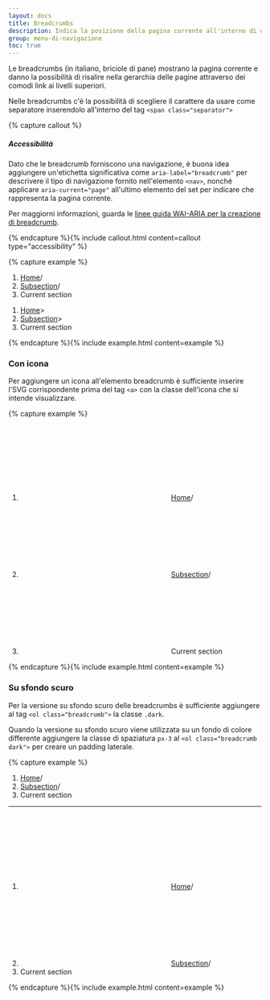 ```yaml
---
layout: docs
title: Breadcrumbs
description: Indica la posizione della pagina corrente all'interno di una gerarchia di navigazione.
group: menu-di-navigazione
toc: true
---
```


Le breadcrumbs (in italiano, briciole di pane) mostrano la pagina corrente e danno la possibilità di risalire nella gerarchia delle pagine attraverso dei comodi link ai livelli superiori.

Nelle breadcrumbs c'è la possibilità di scegliere il carattere da usare come separatore inserendolo all'interno del tag `<span class="separator">`

{% capture callout %}
##### Accessibilità

Dato che le breadcrumb forniscono una navigazione, è buona idea aggiungere un'etichetta significativa come `aria-label="breadcrumb"` per descrivere il tipo di navigazione fornito nell'elemento `<nav>`, nonché applicare `aria-current="page"` all'ultimo elemento del set per indicare che rappresenta la pagina corrente.

Per maggiorni informazioni, guarda le [linee guida WAI-ARIA per la creazione di breadcrumb](https://www.w3.org/TR/wai-aria-practices/#breadcrumb).

{% endcapture %}{% include callout.html content=callout type="accessibility" %}

{% capture example %}
<nav class="breadcrumb-container" aria-label="breadcrumb">
  <ol class="breadcrumb">
    <li class="breadcrumb-item"><a href="#">Home</a><span class="separator">/</span></li>
    <li class="breadcrumb-item"><a href="#">Subsection</a><span class="separator">/</span></li>
    <li class="breadcrumb-item active" aria-current="page">Current section</li>
  </ol>
</nav>

 <nav class="breadcrumb-container" aria-label="breadcrumb">
  <ol class="breadcrumb">
    <li class="breadcrumb-item"><a href="#">Home</a><span class="separator">&gt;</span></li>
    <li class="breadcrumb-item"><a href="#">Subsection</a><span class="separator">&gt;</span></li>
    <li class="breadcrumb-item active" aria-current="page">Current section</li>
  </ol>
</nav>
{% endcapture %}{% include example.html content=example %}

### Con icona

Per aggiungere un icona all'elemento breadcrumb è sufficiente inserire l'SVG corrispondente prima del tag `<a>` con la classe dell'icona che si intende visualizzare.

{% capture example %}
<nav class="breadcrumb-container" aria-label="breadcrumb">
  <ol class="breadcrumb">
    <li class="breadcrumb-item"><svg class="icon icon-sm icon-secondary align-top mr-1" aria-hidden="true"><use xlink:href="{{ site.baseurl }}/dist/svg/sprite.svg#it-link"></use></svg><a href="#">Home</a><span class="separator">/</span></li>
    <li class="breadcrumb-item"><svg class="icon icon-sm icon-secondary align-top mr-1" aria-hidden="true"><use xlink:href="{{ site.baseurl }}/dist/svg/sprite.svg#it-link"></use></svg><a href="#">Subsection</a><span class="separator">/</span></li>
    <li class="breadcrumb-item active" aria-current="page"><svg class="icon icon-sm icon-secondary align-top mr-1" aria-hidden="true"><use xlink:href="{{ site.baseurl }}/dist/svg/sprite.svg#it-link"></use></svg>Current section</li>
  </ol>
</nav>
{% endcapture %}{% include example.html content=example %}

### Su sfondo scuro

Per la versione su sfondo scuro delle breadcrumbs è sufficiente aggiungere al tag `<ol class="breadcrumb">` la classe `.dark`.

Quando la versione su sfondo scuro viene utilizzata su un fondo di colore differente aggiungere la classe di spaziatura `px-3` al `<ol class="breadcrumb dark">` per creare un padding laterale.

{% capture example %}
<nav class="breadcrumb-container" aria-label="breadcrumb">
  <ol class="breadcrumb dark px-3">
    <li class="breadcrumb-item"><a href="#">Home</a><span class="separator">/</span></li>
    <li class="breadcrumb-item"><a href="#">Subsection</a><span class="separator">/</span></li>
    <li class="breadcrumb-item active" aria-current="page">Current section</li>
  </ol>
</nav>

<hr>
<nav class="breadcrumb-container" aria-label="breadcrumb">
  <ol class="breadcrumb dark px-3">
    <li class="breadcrumb-item"><svg class="icon icon-sm icon-white align-top mr-1" aria-hidden="true"><use xlink:href="{{ site.baseurl }}/dist/svg/sprite.svg#it-link"></use></svg><a href="#">Home</a><span class="separator">/</span></li>
    <li class="breadcrumb-item"><svg class="icon icon-sm icon-white align-top mr-1" aria-hidden="true"><use xlink:href="{{ site.baseurl }}/dist/svg/sprite.svg#it-link"></use></svg><a href="#">Subsection</a><span class="separator">/</span></li>
    <li class="breadcrumb-item active" aria-current="page">Current section</li>
  </ol>
</nav>
{% endcapture %}{% include example.html content=example %}
